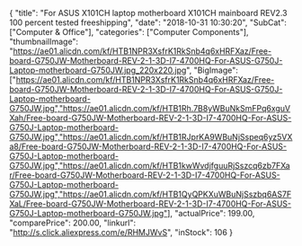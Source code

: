 {
	"title": "For ASUS X101CH laptop motherboard X101CH mainboard REV2.3 100 percent tested freeshipping",
	"date": "2018-10-31 10:30:20",
	"SubCat": ["Computer & Office"],
	"categories": ["Computer Components"],
	"thumbnailImage": "https://ae01.alicdn.com/kf/HTB1NPR3XsfrK1RkSnb4q6xHRFXaz/Free-board-G750JW-Motherboard-REV-2-1-3D-I7-4700HQ-For-ASUS-G750J-Laptop-motherboard-G750JW.jpg_220x220.jpg",
	"BigImage": ["https://ae01.alicdn.com/kf/HTB1NPR3XsfrK1RkSnb4q6xHRFXaz/Free-board-G750JW-Motherboard-REV-2-1-3D-I7-4700HQ-For-ASUS-G750J-Laptop-motherboard-G750JW.jpg","https://ae01.alicdn.com/kf/HTB1Rh.7B8yWBuNkSmFPq6xguVXah/Free-board-G750JW-Motherboard-REV-2-1-3D-I7-4700HQ-For-ASUS-G750J-Laptop-motherboard-G750JW.jpg","https://ae01.alicdn.com/kf/HTB1RJprKA9WBuNjSspeq6yz5VXa8/Free-board-G750JW-Motherboard-REV-2-1-3D-I7-4700HQ-For-ASUS-G750J-Laptop-motherboard-G750JW.jpg","https://ae01.alicdn.com/kf/HTB1kwWvdjfguuRjSszcq6zb7FXar/Free-board-G750JW-Motherboard-REV-2-1-3D-I7-4700HQ-For-ASUS-G750J-Laptop-motherboard-G750JW.jpg","https://ae01.alicdn.com/kf/HTB1QyQPKXuWBuNjSszbq6AS7FXaL/Free-board-G750JW-Motherboard-REV-2-1-3D-I7-4700HQ-For-ASUS-G750J-Laptop-motherboard-G750JW.jpg"],
	"actualPrice": 199.00,
	"comparePrice": 200.00,
	"linkurl": "http://s.click.aliexpress.com/e/RHMJWvS",
	"inStock": 106
}
